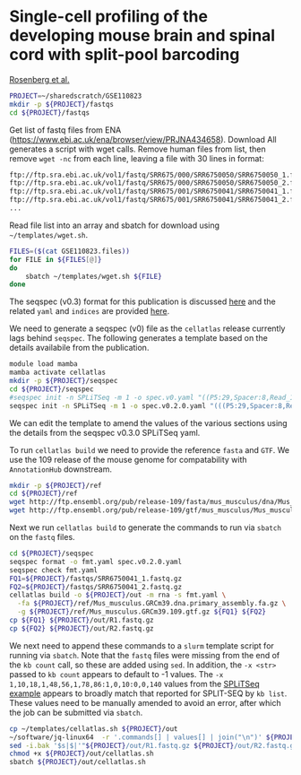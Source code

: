 # Single-cell profiling of the developing mouse brain and spinal cord with split-pool barcoding #
[Rosenberg et al.](https://www.science.org/doi/10.1126/science.aam8999)

```bash
PROJECT=~/sharedscratch/GSE110823
mkdir -p ${PROJECT}/fastqs
cd ${PROJECT}/fastqs
```

Get list of fastq files from ENA (https://www.ebi.ac.uk/ena/browser/view/PRJNA434658). Download All generates a script with wget calls. Remove human files from list, then remove `wget -nc` from each line, leaving a file with 30 lines in format:

```bash
ftp://ftp.sra.ebi.ac.uk/vol1/fastq/SRR675/000/SRR6750050/SRR6750050_1.fastq.gz
ftp://ftp.sra.ebi.ac.uk/vol1/fastq/SRR675/000/SRR6750050/SRR6750050_2.fastq.gz
ftp://ftp.sra.ebi.ac.uk/vol1/fastq/SRR675/001/SRR6750041/SRR6750041_1.fastq.gz
ftp://ftp.sra.ebi.ac.uk/vol1/fastq/SRR675/001/SRR6750041/SRR6750041_2.fastq.gz
...
```

Read file list into an array and sbatch for download using `~/templates/wget.sh`.

```bash
FILES=($(cat GSE110823.files))
for FILE in ${FILES[@]}
do
    sbatch ~/templates/wget.sh ${FILE}
done
```

The seqspec (v0.3) format for this publication is discussed [here](https://github.com/pachterlab/seqspec/blob/main/docs/TUTORIAL_COMPLEX.md) and the related `yaml` and `indices` are provided [here](https://github.com/pachterlab/seqspec/tree/main/examples/specs/SPLiT-seq).

We need to generate a seqspec (v0) file as the `cellatlas` release currently lags behind `seqspec`. The following generates a template based on the details availabile from the publication.

```bash
module load mamba
mamba activate cellatlas
mkdir -p ${PROJECT}/seqspec
cd ${PROJECT}/seqspec
#seqspec init -n SPLiTSeq -m 1 -o spec.v0.yaml "((P5:29,Spacer:8,Read_1_primer:33,cDNA:1098,RT_primer:15,Round_1_BC:8,linker_1:30,Round_2_BC:8,Linker_2:30,Round_3_BC:8,UMI:10,Read_2_primer:22,Round_4_BC:6,P7:24)rna)"
seqspec init -n SPLiTSeq -m 1 -o spec.v0.2.0.yaml "(((P5:29,Spacer:8,Read_1_primer:33,cDNA:1098)R1.fastq.gz,(RT_primer:15,Round_1_BC:8,linker_1:30,Round_2_BC:8,Linker_2:30,Round_3_BC:8,UMI:10,Read_2_primer:22,Round_4_BC:6,P7:24)R2.fastq.gz)rna)"
```


We can edit the template to amend the values of the various sections using the details from the seqspec v0.3.0 SPLiTSeq yaml.

To run `cellatlas build` we need to provide the reference `fasta` and `GTF`. We use the 109 release of the mouse genome for compatability with `AnnotationHub` downstream.

```bash
mkdir -p ${PROJECT}/ref
cd ${PROJECT}/ref
wget http://ftp.ensembl.org/pub/release-109/fasta/mus_musculus/dna/Mus_musculus.GRCm39.dna.primary_assembly.fa.gz
wget http://ftp.ensembl.org/pub/release-109/gtf/mus_musculus/Mus_musculus.GRCm39.109.gtf.gz
```

Next we run `cellatlas build` to generate the commands to run via `sbatch` on the `fastq` files.

```bash
cd ${PROJECT}/seqspec
seqspec format -o fmt.yaml spec.v0.2.0.yaml
seqspec check fmt.yaml
FQ1=${PROJECT}/fastqs/SRR6750041_1.fastq.gz
FQ2=${PROJECT}/fastqs/SRR6750041_2.fastq.gz
cellatlas build -o ${PROJECT}/out -m rna -s fmt.yaml \
  -fa ${PROJECT}/ref/Mus_musculus.GRCm39.dna.primary_assembly.fa.gz \
  -g ${PROJECT}/ref/Mus_musculus.GRCm39.109.gtf.gz ${FQ1} ${FQ2}
cp ${FQ1} ${PROJECT}/out/R1.fastq.gz
cp ${FQ2} ${PROJECT}/out/R2.fastq.gz
```

We next need to append these commands to a `slurm` template script for running via `sbatch`. Note that the `fastq` files were missing from the end of the `kb count` call, so these are added using `sed`. In addition, the `-x <str>` passed to `kb count` appears to default to -1 values. The `-x 1,10,18,1,48,56,1,78,86:1,0,10:0,0,140` values from the [SPLiTSeq example](https://github.com/cellatlas/cellatlas/blob/main/examples/rna-splitseq/cellatlas_out/cellatlas_info.json) appears to broadly match that reported for SPLIT-SEQ by `kb list`. These values need to be manually amended to avoid an error, after which the job can be submitted via `sbatch`.

```bash
cp ~/templates/cellatlas.sh ${PROJECT}/out
~/software/jq-linux64  -r '.commands[] | values[] | join("\n")' ${PROJECT}/out/cellatlas_info.json >> ${PROJECT}/out/cellatlas.sh
sed -i.bak '$s|$|'"${PROJECT}/out/R1.fastq.gz ${PROJECT}/out/R2.fastq.gz"'|' ${PROJECT}/out/cellatlas.sh
chmod +x ${PROJECT}/out/cellatlas.sh
sbatch ${PROJECT}/out/cellatlas.sh
```
